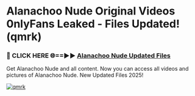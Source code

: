 # Alanachoo Nude Original Videos 0nlyFans Leaked - Files Updated! (qmrk)

<h3>🔴 CLICK HERE 🌐==►► <a href="https://tinyurl.com/y5r63du9" rel="nofollow">Alanachoo Nude Updated Files</a></h3>

Get Alanachoo Nude and all content. Now you can access all videos and pictures of Alanachoo Nude. New Updated Files 2025!

[![qmrk](https://i.imgur.com/UVo9nyh.gif)](https://tinyurl.com/y5r63du9)